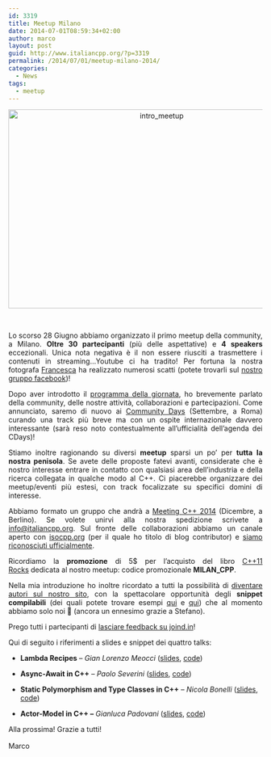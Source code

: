 ```yaml
---
id: 3319
title: Meetup Milano
date: 2014-07-01T08:59:34+02:00
author: marco
layout: post
guid: http://www.italiancpp.org/?p=3319
permalink: /2014/07/01/meetup-milano-2014/
categories:
  - News
tags:
  - meetup
---
```

<p style="text-align: center;">
  <a style="line-height: 1.5em;" href="http://www.italiancpp.org/wp-content/uploads/2014/06/intro_meetup.jpg"><img loading="lazy" class="wp-image-3320 aligncenter" alt="intro_meetup" src="http://www.italiancpp.org/wp-content/uploads/2014/06/intro_meetup.jpg" width="592" height="394" srcset="http://192.168.64.2/wordpress/wp-content/uploads/2014/06/intro_meetup.jpg 1368w, http://192.168.64.2/wordpress/wp-content/uploads/2014/06/intro_meetup-300x200.jpg 300w, http://192.168.64.2/wordpress/wp-content/uploads/2014/06/intro_meetup-1024x682.jpg 1024w, http://192.168.64.2/wordpress/wp-content/uploads/2014/06/intro_meetup-600x400.jpg 600w, http://192.168.64.2/wordpress/wp-content/uploads/2014/06/intro_meetup-250x166.jpg 250w" sizes="(max-width: 592px) 100vw, 592px" /></a>
</p>

<p style="text-align: justify;">
  <span style="color: #ffffff;"> </span>
</p>

<p style="text-align: justify;">
  Lo scorso 28 Giugno abbiamo organizzato il primo meetup della community, a Milano. <strong>Oltre 30 partecipanti</strong> (più delle aspettative) e <strong>4 speakers</strong> eccezionali. Unica nota negativa è il non essere riusciti a trasmettere i contenuti in streaming&#8230;Youtube ci ha tradito! Per fortuna la nostra fotografa <a href="https://twitter.com/Hetepheres_com" target="_blank">Francesca</a> ha realizzato numerosi scatti (potete trovarli sul <a href="https://www.facebook.com/media/set/?set=oa.477428019058858&type=1" target="_blank">nostro gruppo facebook</a>)!
</p>

<p style="text-align: justify;">
  Dopo aver introdotto il <a href="http://www.italiancpp.org/event/meetup-milano/" target="_blank">programma della giornata</a>, ho brevemente parlato della community, delle nostre attività, collaborazioni e partecipazioni. Come annunciato, saremo di nuovo ai <a href="http://www.communitydays.it/events/2014-Roma/" target="_blank">Community Days</a> (Settembre, a Roma) curando una track più breve ma con un ospite internazionale davvero interessante (sarà reso noto contestualmente all&#8217;ufficialità dell&#8217;agenda dei CDays)!
</p>

<p style="text-align: justify;">
  Stiamo inoltre ragionando su diversi <strong>meetup</strong> sparsi un po&#8217; per <strong>tutta</strong> <strong>la nostra penisola</strong>. Se avete delle proposte fatevi avanti, considerate che è nostro interesse entrare in contatto con qualsiasi area dell&#8217;industria e della ricerca collegata in qualche modo al C++. Ci piacerebbe organizzare dei meetup/eventi più estesi, con track focalizzate su specifici domini di interesse.
</p>

<p style="text-align: justify;">
  Abbiamo formato un gruppo che andrà a <a href="http://meetingcpp.com" target="_blank">Meeting C++ 2014</a> (Dicembre, a Berlino). Se volete unirvi alla nostra spedizione scrivete a <a href="mailto:info@italiancpp.org" target="_blank">info@italiancpp.org</a>. Sul fronte delle collaborazioni abbiamo un canale aperto con <a href="http://isocpp.org" target="_blank">isocpp.org</a> (per il quale ho titolo di blog contributor) e <a href="https://isocpp.org/wiki/faq/user-groups-worldwide" target="_blank">siamo riconosciuti ufficialmente</a>.
</p>

<p style="text-align: justify;">
  Ricordiamo la <strong>promozione</strong> di 5$ per l&#8217;acquisto del libro <a href="http://cpprocks.com" target="_blank">C++11 Rocks</a> dedicata al nostro meetup: codice promozionale <strong>MILAN_CPP</strong>.
</p>

<p style="text-align: justify;">
  Nella mia introduzione ho inoltre ricordato a tutti la possibilità di <a href="http://www.italiancpp.org/articoli/diventa-un-autore/" target="_blank">diventare autori sul nostro sito</a>, con la spettacolare opportunità degli <strong>snippet</strong> <strong>compilabili</strong> (dei quali potete trovare esempi <a href="http://www.italiancpp.org/2014/02/03/una-sbirciatina-al-cpp14/" target="_blank">qui</a> e <a href="http://www.italiancpp.org/2014/05/26/brace-initialization-inside-a-lambda-capture-list/" target="_blank">qui</a>) che al momento abbiamo solo noi 🙂 (ancora un ennesimo grazie a Stefano).
</p>

<p style="text-align: justify;">
  Prego tutti i partecipanti di <a href="http://joind.in/event/view/2246" target="_blank">lasciare feedback su joind.in</a>!
</p>

<p style="text-align: justify;">
  Qui di seguito i riferimenti a slides e snippet dei quattro talks:
</p>

  * **Lambda Recipes** &#8211; _Gian Lorenzo Meocci_ (<a href="https://github.com/italiancpp/meetup-milano-2014/blob/master/lambdas_recipes/presentation/Lambda%20Recipes.pdf?raw=true" target="_blank">slides</a>, <a href="https://github.com/italiancpp/meetup-milano-2014/tree/master/lambdas_recipes/code" target="_blank">code</a>)

  * **Async-Await in C++** &#8211; _Paolo Severini_ (<a href="https://github.com/italiancpp/meetup-milano-2014/blob/master/async-await/Async-await%20in%20C++.pptx?raw=true" target="_blank">slides</a>, <a href="https://github.com/italiancpp/meetup-milano-2014/tree/master/async-await/src" target="_blank">code</a>)

  * **Static Polymorphism and Type Classes in C++** &#8211; _Nicola Bonelli_ (<a href="https://github.com/italiancpp/meetup-milano-2014/blob/master/cpp_typeclass/presentation/Types,%20classes%20and%20concepts%20(updated).pdf?raw=true" target="_blank">slides</a>, <a href="https://github.com/italiancpp/meetup-milano-2014/tree/master/cpp_typeclass" target="_blank">code</a>)

  * **Actor-Model in C++ &#8211;** _Gianluca Padovani_ (<a href="http://www.slideshare.net/gpadovani/c-actor-model" target="_blank">slides</a>, <a href="https://github.com/italiancpp/meetup-milano-2014/tree/master/cpp_actor_model/libcppa" target="_blank">code</a>)

<p style="text-align: justify;">
  Alla prossima! Grazie a tutti!
</p>

<p style="text-align: justify;">
  <span style="line-height: 1.5em;">Marco</span>
</p>